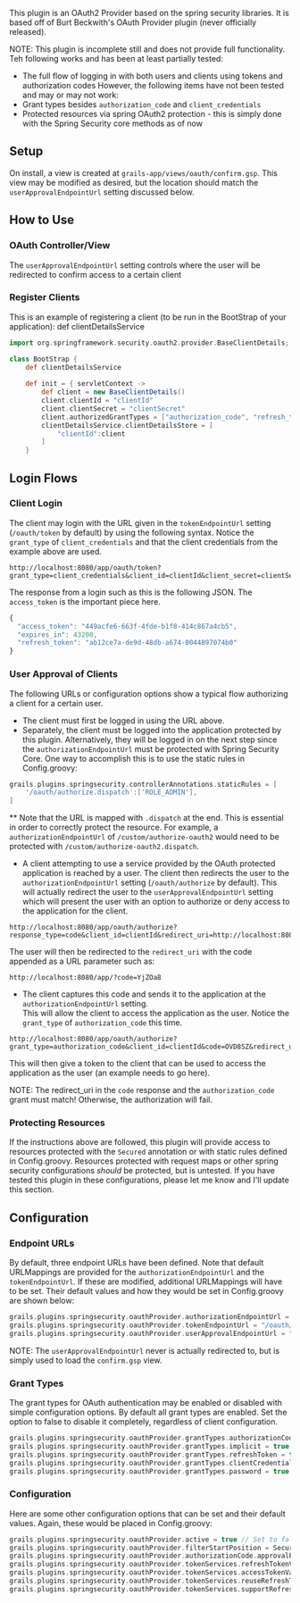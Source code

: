 This plugin is an OAuth2 Provider based on the spring security libraries.  It is based off of Burt Beckwith's OAuth Provider plugin (never officially released).

NOTE: This plugin is incomplete still and does not provide full functionality.  Teh following works and has been at least partially tested:
* The full flow of logging in with both users and clients using tokens and authorization codes
However, the following items have not been tested and may or may not work:
* Grant types besides `authorization_code` and `client_credentials`
* Protected resources via spring OAuth2 protection - this is simply done with the Spring Security core methods as of now

## Setup

On install, a view is created at `grails-app/views/oauth/confirm.gsp`.  This view may be modified as desired, but the
location should match the `userApprovalEndpointUrl` setting discussed below.

## How to Use

### OAuth Controller/View

The `userApprovalEndpointUrl` setting controls where the user will be redirected to confirm access to a certain client

### Register Clients

This is an example of registering a client (to be run in the BootStrap of your application):
def clientDetailsService

```groovy
import org.springframework.security.oauth2.provider.BaseClientDetails;

class BootStrap {
	def clientDetailsService
	
	def init = { servletContext ->
		def client = new BaseClientDetails()
		client.clientId = "clientId"
		client.clientSecret = "clientSecret"
		client.authorizedGrantTypes = ["authorization_code", "refresh_token", "client_credentials", "password", "implicit"]
		clientDetailsService.clientDetailsStore = [
			"clientId":client
		]
	}
```

## Login Flows

### Client Login

The client may login with the URL given in the `tokenEndpointUrl` setting (`/oauth/token` by default) by using the following syntax.
Notice the `grant_type` of `client_credentials` and that the client credentials from the example above are used.

```
http://localhost:8080/app/oauth/token?grant_type=client_credentials&client_id=clientId&client_secret=clientSecret
```

The response from a login such as this is the following JSON.  The `access_token` is the important piece here.

```javascript
{
  "access_token": "449acfe6-663f-4fde-b1f8-414c867a4cb5",
  "expires_in": 43200,
  "refresh_token": "ab12ce7a-de9d-48db-a674-0044897074b0"
}
```

### User Approval of Clients

The following URLs or configuration options show a typical flow authorizing a client for a certain user.

* The client must first be logged in using the URL above.
* Separately, the client must be logged into the application protected by this plugin.  Alternatively, they will be logged in
on the next step since the `authorizationEndpointUrl` must be protected with Spring Security Core.  One way to accomplish this
is to use the static rules in Config.groovy:
```groovy
grails.plugins.springsecurity.controllerAnnotations.staticRules = [
	'/oauth/authorize.dispatch':['ROLE_ADMIN'],
]
```
** Note that the URL is mapped with `.dispatch` at the end.  This is essential in order to correctly protect the resource.  For
example, a `authorizationEndpointUrl` of `/custom/authorize-oauth2` would need to be protected with `/custom/authorize-oauth2.dispatch`.
* A client attempting to use a service provided by the OAuth protected application is reached by a user.  The
client then redirects the user to the `authorizationEndpointUrl` setting (`/oauth/authorize` by default).  This will actually
redirect the user to the `userApprovalEndpointUrl` setting which will present the user with an option to authorize or deny access
to the application for the client.

```
http://localhost:8080/app/oauth/authorize?response_type=code&client_id=clientId&redirect_uri=http://localhost:8080/app/
```

The user will then be redirected to the `redirect_uri` with the code appended as a URL parameter such as:

```
http://localhost:8080/app/?code=YjZOa8
```

* The client captures this code and sends it to the application at the `authorizationEndpointUrl` setting.  
This will allow the client to access the application as the user.  Notice the `grant_type` of `authorization_code` this time.

```
http://localhost:8080/app/oauth/authorize?grant_type=authorization_code&client_id=clientId&code=OVD8SZ&redirect_uri=http://localhost:8080/app/
```

This will then give a token to the client that can be used to access the application as the user (an example needs to go here).

NOTE: The redirect_uri in the `code` response and the `authorization_code` grant must match!  Otherwise, the authorization will fail.

### Protecting Resources

If the instructions above are followed, this plugin will provide access to resources protected with the `Secured` annotation or with
static rules defined in Config.groovy.  Resources protected with request maps or other spring security configurations *should* be protected,
but is untested.  If you have tested this plugin in these configurations, please let me know and I'll update this section.

## Configuration

### Endpoint URLs

By default, three endpoint URLs have been defined.  Note that default URLMappings are provided for the 
`authorizationEndpointUrl` and the `tokenEndpointUrl`.  If these are modified, additional URLMappings will have to
be set.  Their default values and how they would be set in Config.groovy are shown below:

```groovy
grails.plugins.springsecurity.oauthProvider.authorizationEndpointUrl = "/oauth/authorize"
grails.plugins.springsecurity.oauthProvider.tokenEndpointUrl = "/oauth/token"	// Where the client is authorized
grails.plugins.springsecurity.oauthProvider.userApprovalEndpointUrl = "/oauth/confirm"	// Where the user confirms that they approve the client
```

NOTE: The `userApprovalEndpointUrl` never is actually redirected to, but is simply used to load the `confirm.gsp` view.

### Grant Types

The grant types for OAuth authentication may be enabled or disabled with simple configuration options.  By default all grant types are enabled.
Set the option to false to disable it completely, regardless of client configuration.

```groovy
grails.plugins.springsecurity.oauthProvider.grantTypes.authorizationCode = true
grails.plugins.springsecurity.oauthProvider.grantTypes.implicit = true
grails.plugins.springsecurity.oauthProvider.grantTypes.refreshToken = true
grails.plugins.springsecurity.oauthProvider.grantTypes.clientCredentials = true
grails.plugins.springsecurity.oauthProvider.grantTypes.password = true
```

### Configuration

Here are some other configuration options that can be set and their default values.  Again, these would be placed in Config.groovy:

```groovy
grails.plugins.springsecurity.oauthProvider.active = true // Set to false to disable the provider, true in all environments but test where false is the default
grails.plugins.springsecurity.oauthProvider.filterStartPosition = SecurityFilterPosition.EXCEPTION_TRANSLATION_FILTER.order // The starting location of the filters registered
grails.plugins.springsecurity.oauthProvider.authorizationCode.approvalParameterName = "user_oauth_approval" // Used on the user confirmation page (see userApprovalEndpointUrl)
grails.plugins.springsecurity.oauthProvider.tokenServices.refreshTokenValiditySeconds = 60 * 10 //default 10 minutes
grails.plugins.springsecurity.oauthProvider.tokenServices.accessTokenValiditySeconds = 60 * 60 * 12 //default 12 hours
grails.plugins.springsecurity.oauthProvider.tokenServices.reuseRefreshToken = true
grails.plugins.springsecurity.oauthProvider.tokenServices.supportRefreshToken = true
```